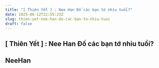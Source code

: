 ```yaml
---
title: "[ Thiên Yết ] : Nee Han Đố các bạn tớ nhiu tuổi?"
date: 2025-06-12T22:55:23Z
slug: thien-yet-nee-han-do-cac-ban-to-nhiu-tuoi
draft: false
---
```


## [ Thiên Yết ] : Nee Han Đố các bạn tớ nhiu tuổi?

## NeeHan

